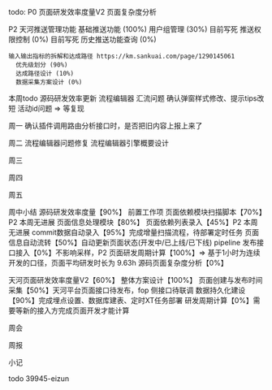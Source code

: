 todo: 
  P0
    页面研发效率度量V2
      页面复杂度分析

  P2
    天河推送管理功能
      基础推送功能 (100%)
      用户组管理 (30%) 目前写死
      推送权限控制 (0%) 目前写死
      历史推送功能查询 (0%) 
    
    输入输出指标的拆解和达成路径 https://km.sankuai.com/page/1290145061
      优先级划分 (90%)
      达成路径设计 (10%)
      数据采集方案设计 (0%)
  
本周todo
  源码研发效率更新
  流程编辑器 汇流问题
  确认弹窗样式修改、提示tips改短
  活动id问题 => 等复现

周一 
  确认插件调用路由分析接口时，是否把旧内容上报上来了

周二
  流程编辑器问题修复
  流程编辑器引擎概要设计

周三


周四
  
周五

周中小结
  源码研发效率度量【90%】
    前置工作项
      页面依赖模块扫描脚本【70%】P2 本周无进展
    页面信息处理模块【80%】
      页面依赖列表录入【45%】P2 本周无进展
      commit数据自动录入【95%】完成增量扫描流程，待部署定时任务
      页面信息自动流转【50%】自动更新页面状态(开发中/已上线/已下线)
      pipeline 发布接口接入【0%】不影响采样，P2
    页面研发周期计算【100%】=> 基于1小时为连续开发的口径，页面平均研发时长为 9.63h
    源码页面复杂度分析【0%】
  
  天河页面研发效率度量V2【60%】
    整体方案设计【100%】
    页面创建与发布时间采集【50%】天河平台页面接口待发布，fop 侧接口待联调
    数据持久化建设【90%】完成埋点设置、数据库建表、定时XT任务部署
    研发周期计算【0%】需要等新的接入方完成页面开发才能计算

周会

周报

小记

todo
  39945-eizun
  





